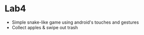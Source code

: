 # Lab4
- Simple snake-like game using android's touches and gestures
- Collect apples & swipe out trash
